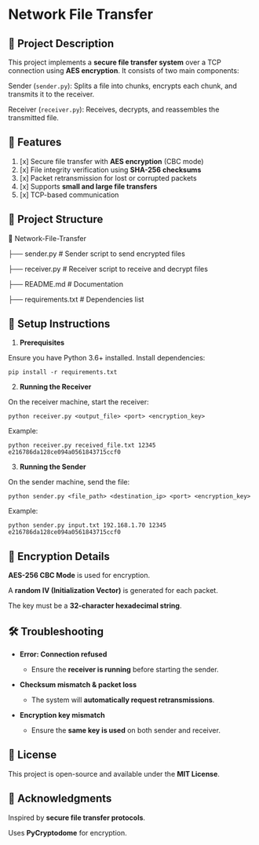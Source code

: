 # Network File Transfer

## 📌 Project Description

This project implements a **secure file transfer system** over a TCP connection using **AES encryption**. It consists of two main components:

Sender (`sender.py`): Splits a file into chunks, encrypts each chunk, and transmits it to the receiver.

Receiver (`receiver.py`): Receives, decrypts, and reassembles the transmitted file.

## 🚀 Features

1. [x] Secure file transfer with **AES encryption** (CBC mode)
2. [x] File integrity verification using **SHA-256 checksums**
3. [x] Packet retransmission for lost or corrupted packets
4. [x] Supports **small and large file transfers**
5. [x] TCP-based communication

## 📂 Project Structure

📁 Network-File-Transfer

├── sender.py       # Sender script to send encrypted files

├── receiver.py     # Receiver script to receive and decrypt files

├── README.md       # Documentation

├── requirements.txt # Dependencies list

## 🔧 Setup Instructions

1. **Prerequisites**

Ensure you have Python 3.6+ installed. Install dependencies:

`pip install -r requirements.txt`

2. **Running the Receiver**

On the receiver machine, start the receiver:

`python receiver.py <output_file> <port> <encryption_key>`

Example:

`python receiver.py received_file.txt 12345 e216786da128ce094a0561843715ccf0`

3. **Running the Sender**

On the sender machine, send the file:

`python sender.py <file_path> <destination_ip> <port> <encryption_key>`

Example:

`python sender.py input.txt 192.168.1.70 12345 e216786da128ce094a0561843715ccf0`

## 🔑 Encryption Details

**AES-256 CBC Mode** is used for encryption.

A **random IV (Initialization Vector)** is generated for each packet.

The key must be a **32-character hexadecimal string**.

## 🛠 Troubleshooting

* **Error: Connection refused**

  * Ensure the **receiver is running** before starting the sender.

* **Checksum mismatch & packet loss**

  * The system will **automatically request retransmissions**.

* **Encryption key mismatch**

  * Ensure the **same key is used** on both sender and receiver.

## 📜 License

This project is open-source and available under the **MIT License**.

## 🤝 Acknowledgments

Inspired by **secure file transfer protocols**.

Uses **PyCryptodome** for encryption.